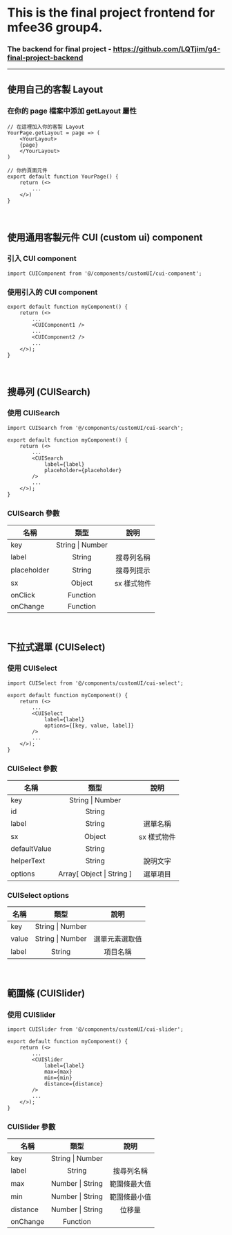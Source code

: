 # This is the final project frontend for mfee36 group4.  

### The backend for final project - https://github.com/LQTjim/g4-final-project-backend
  
---
  
## 使用自己的客製 Layout

### 在你的 page 檔案中添加 getLayout 屬性

```
// 在這裡加入你的客製 Layout
YourPage.getLayout = page => (
    <YourLayout>
    {page}
    </YourLayout>
)

// 你的頁面元件
export default function YourPage() { 
    return (<>
        ...
    </>)
}
```

<br />

## 使用通用客製元件 CUI (custom ui) component

### 引入 CUI component

```
import CUIComponent from '@/components/customUI/cui-component';
```

### 使用引入的 CUI component

```
export default function myComponent() {
    return (<>
        ...
        <CUIComponent1 />
        ...
        <CUIComponent2 />
        ...
    </>);
}
```

<br />

## 搜尋列 (CUISearch)

### 使用 CUISearch

```
import CUISearch from '@/components/customUI/cui-search';

export default function myComponent() {
    return (<>
        ...
        <CUISearch 
            label={label}
            placeholder={placeholder}
        />
        ...
    </>);
}
```

### CUISearch 參數

| 名稱 | 類型 | 說明 |
| --- | :---: | :---: |
| key | String \| Number |
| label | String | 搜尋列名稱
| placeholder | String | 搜尋列提示
| sx | Object | sx 樣式物件
| onClick | Function | 
| onChange | Function |

<br />

## 下拉式選單 (CUISelect)

### 使用 CUISelect

```
import CUISelect from '@/components/customUI/cui-select';

export default function myComponent() {
    return (<>
        ...
        <CUISelect 
            label={label}
            options={[key, value, label]}
        />
        ...
    </>);
}
```

### CUISelect 參數

| 名稱 | 類型 | 說明 |
| --- | :---: | :---: |
| key | String \| Number |
| id | String | 
| label | String | 選單名稱
| sx | Object | sx 樣式物件
| defaultValue | String | 
| helperText | String | 說明文字
| options | Array[ Object \| String ] | 選單項目

### CUISelect options

| 名稱 | 類型 | 說明 |
| --- | :---: | :---: |
| key | String \| Number |
| value | String \| Number | 選單元素選取值
| label | String | 項目名稱

<br />

## 範圍條 (CUISlider)

### 使用 CUISlider

```
import CUISlider from '@/components/customUI/cui-slider';

export default function myComponent() {
    return (<>
        ...
        <CUISlider 
            label={label}
            max={max}
            min={min}
            distance={distance}
        />
        ...
    </>);
}
```

### CUISlider 參數

| 名稱 | 類型 | 說明 |
| --- | :---: | :---: |
| key | String \| Number |
| label | String | 搜尋列名稱
| max | Number \| String | 範圍條最大值
| min | Number \| String | 範圍條最小值
| distance | Number \| String | 位移量
| onChange | Function |

<br />
